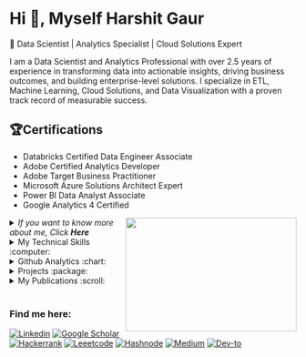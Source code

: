 <h1>Hi 👋, Myself Harshit Gaur</h1>

🚀 Data Scientist | Analytics Specialist | Cloud Solutions Expert

I am a Data Scientist and Analytics Professional with over 2.5 years of experience in transforming data into actionable insights, driving business outcomes, and building enterprise-level solutions. I specialize in ETL, Machine Learning, Cloud Solutions, and Data Visualization with a proven track record of measurable success.

<h2>🏆Certifications</h2>

- Databricks Certified Data Engineer Associate
- Adobe Certified Analytics Developer
- Adobe Target Business Practitioner
- Microsoft Azure Solutions Architect Expert
- Power BI Data Analyst Associate
- Google Analytics 4 Certified


<p align="center">
  <img align="right" src="https://i.imgur.com/L62h809.gif" width="300" height="200" />
</p>

<details>
  <summary><i> If you want to know more about me, Click <b> Here </b></i></summary>
  
- 🌱 I’m currently learning **Fine Tuning LLM and First Party Data Platform**
- 🎯 Passionate about AI/ML, Generative AI, and Cloud Analytics.
- 🌟 Proven ability to deliver data-driven strategies for Fortune 500 clients.
- 🛠 Skilled in architecting scalable cloud solutions and automating workflows.
- 📊 I love turning raw data into meaningful stories through visualizations and predictive models.
- 🏆 Awarded for innovations in AI & Analytics, contributing to enhanced efficiency and user adoption.
</details>

<details>
  <summary> My Technical Skills :computer: </summary> <br>

[![Python][python]][python-url]
[![Java][java]][java-url]
[![CPP][cpp]][cpp-url]
[![HTML][html]][html-url]
[![CSS][css]][css-url]
[![JavaScript][js]][js-url]

[![Pandas-AI][pandasai]][pandasai-url]
[![PySpark][spark]][spark-url]
[![Spring Boot][springboot]][springboot-url]
[![FastAPI][fastapi]][fastapi-url]
[![Django][django]][django-url]
[![PyQT][pyqt]][pyqt-url]

[![Numpy][numpy]][numpy-url]
[![Pandas][pandas]][pandas-url]
[![Matplotlib][matplotlib]][matplotlib-url]
[![Scikit-Learn][sklearn]][sklearn-url]
[![PyTorch][pytorch]][pytorch-url]

[![Azure Cloud Platform][azure]][azure-url]
[![Google Cloud Platform][gcp]][gcp-url]
[![Linux OS][linux]][linux-url]


[![PostgreSQL][postgres]][postgres-url]
[![MySQL][mysql]][mysql-url]


[![Git Version Control][git]][git-url]
[![Postman][postman]][postman-url]
[![Visual Studio Code][vscode]][vscode-url]
[![Jupyter Notebooks][jupyter]][jupyter-url]
[![IntelliJ Editor][intellij]][intellij-url]

</details>

<details>
  <summary> Github Analytics :chart: </summary>

![Vaibhav's GitHub Stats][github-stats] <br>
![Vaibhav's Most used languages][languages]

</details>

<details>
  <summary> Projects :package: </summary>
  <br>
  <ol>
    <li> <a href="https://github.com/gulvaibhav20/soft-skill-evaluator">Soft Skills Evaluator </a>
    <li> <a href="https://github.com/gulvaibhav20/extractive-text-summarizer">Extractive Text Summarizer </a>
    <li> <a href="https://github.com/gulvaibhav20/kol-data-standardization">KOL Data Standardization (ETL) </a>
    <li> <a href="https://github.com/gulvaibhav20/Automation">Automation </a>
    <li> <a href="https://github.com/gulvaibhav20/Instagram-Style-Photo-Collage">Instagram Style Photo Collage </a>
    <li> <a href="https://github.com/gulvaibhav20/Web-Scrapping">Web Scrapping </a>
    <li> <a href="https://gulvaibhav20.github.io/">Portfolio Website </a>
    <li> <a href="https://github.com/gulvaibhav20/GRIP_Sparks_Foundation_Tasks">GRIP Sparks Foundation Tasks </a>
  </ol>
</details>

<details>
  <summary> My Publications :scroll: </summary>
  <br>
  <ul>
    <li> <a href="https://www.incedoinc.com/whitepapers/kpi-trees-redefined-with-the-ai-advantage/">Whitepaper: KPI Trees Redefined with the AI Advantage </a>
    <li> <a href="https://link.springer.com/article/10.1007/s00138-023-01431-0">Research: Automated Soft Skills Evaluation </a>
    <li> <a href="https://www.mdpi.com/2063824">Research: Extractive Text Summarization </a>
  </ul>
</details><br>

<h3 align="left"><strong>Find me here:</strong></h3>
<p align="left">

[![Linkedin][linkedin]][linkedin-url]
[![Google Scholar][scholar]][scholar-url]
[![Hackerrank][hackerrank]][hackerrank-url]
[![Leeetcode][leetcode]][leetcode-url]
[![Hashnode][hashnode]][hashnode-url]
[![Medium][medium]][medium-url]
[![Dev-to][dev-to]][dev-to-url]

</p>

<!-- GITHUB ANALYTICS AND STATUS -->

[languages]: https://github-readme-stats.vercel.app/api/top-langs/?username=gulvaibhav20&show_icons=true&hide_border=true
[github-stats]: https://github-readme-stats.vercel.app/api?username=gulvaibhav20&show_icons=true&hide_border=true

<!-- LANGUAGES LINKS & IMAGE SHIELDS -->

[python]: https://img.shields.io/badge/Python-3776AB?style=for-the-badge&logo=python&logoColor=white
[java]: https://img.shields.io/badge/Java-ED8B00?style=for-the-badge&logo=openjdk&logoColor=white
[cpp]: https://img.shields.io/badge/c++-%2300599C.svg?style=for-the-badge&logo=c%2B%2B&logoColor=white
[html]: https://img.shields.io/badge/html5-%23E34F26.svg?style=for-the-badge&logo=html5&logoColor=white
[css]: https://img.shields.io/badge/css3-%231572B6.svg?style=for-the-badge&logo=css3&logoColor=white
[js]: https://img.shields.io/badge/javascript-%23323330.svg?style=for-the-badge&logo=javascript&logoColor=%23F7DF1E
[python-url]: https://www.python.org/
[java-url]: https://www.java.com/
[cpp-url]: https://isocpp.org/
[html-url]: https://html.spec.whatwg.org/
[css-url]: https://www.w3.org/TR/CSS/#css
[js-url]: https://developer.mozilla.org/en-US/docs/Web/JavaScript

<!-- FRAMEWORK LINKS & IMAGE SHIELDS -->

[springboot]: https://img.shields.io/badge/Spring-6DB33F?style=for-the-badge&logo=spring&logoColor=white
[spark]: https://img.shields.io/badge/PySpark-FDEE21?logo=apachespark&logoColor=black&style=for-the-badge
[fastapi]: https://img.shields.io/badge/FastAPI-005571?style=for-the-badge&logo=fastapi
[django]: https://img.shields.io/badge/django-%23092E20.svg?style=for-the-badge&logo=django&logoColor=white
[pyqt]: https://img.shields.io/badge/PyQt-%23217346.svg?style=for-the-badge&logo=Qt&logoColor=white
[bootstrap]: https://img.shields.io/badge/bootstrap-%238511FA.svg?style=for-the-badge&logo=bootstrap&logoColor=white
[springboot-url]: https://spring.io/projects/spring-boot
[spark-url]: https://spark.apache.org/docs/latest/api/python/index.html
[fastapi-url]: https://fastapi.tiangolo.com/
[django-url]: https://www.djangoproject.com/
[pyqt-url]: https://www.qt.io/product/framework
[bootstrap-url]: https://getbootstrap.com/

<!-- ML/DL LINKS & IMAGE SHIELDS -->

[numpy]: https://img.shields.io/badge/numpy-%23013243.svg?style=for-the-badge&logo=numpy&logoColor=white
[pandas]: https://img.shields.io/badge/pandas-%23150458.svg?style=for-the-badge&logo=pandas&logoColor=white
[matplotlib]: https://img.shields.io/badge/Matplotlib-%23ffffff.svg?style=for-the-badge&logo=Matplotlib&logoColor=black
[sklearn]: https://img.shields.io/badge/scikit--learn-%23F7931E.svg?style=for-the-badge&logo=scikit-learn&logoColor=white
[pytorch]: https://img.shields.io/badge/PyTorch-%23EE4C2C.svg?style=for-the-badge&logo=PyTorch&logoColor=white
[numpy-url]: https://numpy.org/
[pandas-url]: https://pandas.pydata.org/
[matplotlib-url]: https://matplotlib.org/
[sklearn-url]: https://scikit-learn.org/
[pytorch-url]: https://pytorch.org/

<!-- CLOUD PROVIDERS LINKS & IMAGE SHIELDS -->

[azure]: https://img.shields.io/badge/Microsoft_Azure-0089D6?style=for-the-badge&logo=microsoft-azure&logoColor=white
[gcp]: https://img.shields.io/badge/GoogleCloud-%234285F4.svg?style=for-the-badge&logo=google-cloud&logoColor=white
[azure-url]: https://azure.microsoft.com/en-in/
[gcp-url]: https://cloud.google.com/

<!-- OTHER LINKS & IMAGE SHIELDS -->

[git]: https://img.shields.io/badge/GIT-E44C30?style=for-the-badge&logo=git&logoColor=white
[postman]: https://img.shields.io/badge/Postman-FF6C37?style=for-the-badge&logo=postman&logoColor=white
[vscode]: https://img.shields.io/badge/Visual%20Studio%20Code-0078d7.svg?style=for-the-badge&logo=visual-studio-code&logoColor=white
[jupyter]: https://img.shields.io/badge/jupyter-%23FA0F00.svg?style=for-the-badge&logo=jupyter&logoColor=white
[intellij]: https://img.shields.io/badge/IntelliJ-000000.svg?style=for-the-badge&logo=intellij-idea&logoColor=white
[linux]: https://img.shields.io/badge/Linux-FCC624?style=for-the-badge&logo=linux&logoColor=black
[git-url]: https://git-scm.com/
[postman-url]: https://www.postman.com/
[vscode-url]: https://code.visualstudio.com/
[jupyter-url]: https://jupyter.org/
[intellij-url]: https://www.jetbrains.com/idea/
[linux-url]: https://www.linux.org/

<!-- DATABASE LINKS & IMAGE SHIELDS -->

[mongodb]: https://img.shields.io/badge/Mongo_DB-%234ea94b.svg?style=for-the-badge&logo=mongodb&logoColor=white
[oracledb]: https://img.shields.io/badge/Oracle_DB-F80000?style=for-the-badge&logo=oracle&logoColor=white
[postgres]: https://img.shields.io/badge/postgres-%23316192.svg?style=for-the-badge&logo=postgresql&logoColor=white
[mysql]: https://img.shields.io/badge/mysql-%2300f.svg?style=for-the-badge&logo=mysql&logoColor=white
[mssql]: https://img.shields.io/badge/Microsoft%20SQL%20Server-CC2927?style=for-the-badge&logo=microsoft%20sql%20server&logoColor=white
[cassandra]: https://img.shields.io/badge/cassandra-%231287B1.svg?style=for-the-badge&logo=apache-cassandra&logoColor=white
[firebase]: https://img.shields.io/badge/Firebase-039BE5?style=for-the-badge&logo=Firebase&logoColor=white
[mongodb-url]: https://www.mongodb.com/
[oracledb-url]: https://www.oracle.com/in/database/
[postgres-url]: https://www.postgresql.org/
[mysql-url]: https://www.mysql.com/
[mssql-url]: https://www.microsoft.com/en-in/sql-server
[cassandra-url]: https://cassandra.apache.org/
[firebase-url]: https://firebase.google.com/

<!-- SOCIAL LINKS & IMAGE SHIELDS -->

[scholar]: https://img.shields.io/badge/Scholar-%230077B5.svg?&style=for-the-badge&logo=google-scholar&logoColor=blue&color=white
[linkedin]: https://img.shields.io/badge/LinkedIn-0077B5?style=for-the-badge&logo=linkedin&logoColor=white
[hackerrank]: https://img.shields.io/badge/-Hackerrank-2EC866?style=for-the-badge&logo=HackerRank&logoColor=white
[leetcode]: https://img.shields.io/badge/-LeetCode-FFA116?style=for-the-badge&logo=LeetCode&logoColor=black
[hashnode]: https://img.shields.io/badge/Hashnode-2962FF?style=for-the-badge&logo=hashnode&logoColor=white
[medium]: https://img.shields.io/badge/Medium-12100E?style=for-the-badge&logo=medium&logoColor=white
[dev-to]: https://img.shields.io/badge/dev.to-0A0A0A?style=for-the-badge&logo=devdotto&logoColor=white
[scholar-url]: https://scholar.google.com/citations?user=_FD-IFEAAAAJ&hl=en
[linkedin-url]: https://linkedin.com/in/vaibhav-gulati
[hackerrank-url]: https://www.hackerrank.com/gulvaibhav20
[leetcode-url]: https://www.leetcode.com/gulvaibhav20
[hashnode-url]: https://hashnode.com/@gulvaibhav20
[medium-url]: https://medium.com/@gulvaibhav20
[dev-to-url]: https://dev.to/gulvaibhav20

<!-- CUSTOM IMAGE SHIELDS -->

[pandasai]: https://img.shields.io/badge/Pandas--AI-635994.svg?logo=foodpanda&style=for-the-badge&logoColor=white
[pandasai-url]: https://docs.pandas-ai.com/en/latest/
